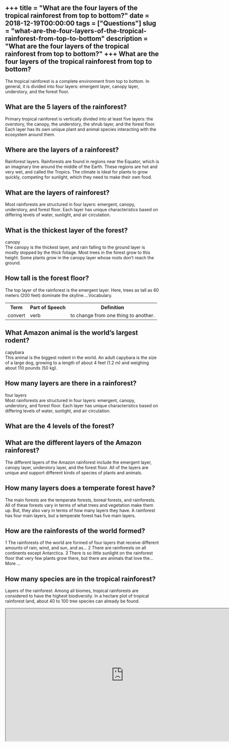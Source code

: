 +++
title = "What are the four layers of the tropical rainforest from top to bottom?"
date = 2018-12-19T00:00:00
tags = ["Questions"]
slug = "what-are-the-four-layers-of-the-tropical-rainforest-from-top-to-bottom"
description = "What are the four layers of the tropical rainforest from top to bottom?"
+++
What are the four layers of the tropical rainforest from top to bottom?
-----------------------------------------------------------------------

The tropical rainforest is a complete environment from top to bottom. In general, it is divided into four layers: emergent layer, canopy layer, understory, and the forest floor.

What are the 5 layers of the rainforest?
----------------------------------------

Primary tropical rainforest is vertically divided into at least five layers: the overstory, the canopy, the understory, the shrub layer, and the forest floor. Each layer has its own unique plant and animal species interacting with the ecosystem around them.

Where are the layers of a rainforest?
-------------------------------------

Rainforest layers. Rainforests are found in regions near the Equator, which is an imaginary line around the middle of the Earth. These regions are hot and very wet, and called the Tropics. The climate is ideal for plants to grow quickly, competing for sunlight, which they need to make their own food.

What are the layers of rainforest?
----------------------------------

Most rainforests are structured in four layers: emergent, canopy, understory, and forest floor. Each layer has unique characteristics based on differing levels of water, sunlight, and air circulation.

What is the thickest layer of the forest?
-----------------------------------------

canopy  
The canopy is the thickest layer, and rain falling to the ground layer is mostly stopped by the thick foliage. Most trees in the forest grow to this height. Some plants grow in the canopy layer whose roots don’t reach the ground.

How tall is the forest floor?
-----------------------------

The top layer of the rainforest is the emergent layer. Here, trees as tall as 60 meters (200 feet) dominate the skyline….Vocabulary.

<table><tr><th>Term</th><th>Part of Speech</th><th>Definition</th></tr><tr><td>convert</td><td>verb</td><td>to change from one thing to another.</td></tr></table>

What Amazon animal is the world’s largest rodent?
-------------------------------------------------

capybara  
This animal is the biggest rodent in the world. An adult capybara is the size of a large dog, growing to a length of about 4 feet (1.2 m) and weighing about 110 pounds (50 kg).

How many layers are there in a rainforest?
------------------------------------------

four layers  
Most rainforests are structured in four layers: emergent, canopy, understory, and forest floor. Each layer has unique characteristics based on differing levels of water, sunlight, and air circulation.

What are the 4 levels of the forest?
------------------------------------

What are the different layers of the Amazon rainforest?
-------------------------------------------------------

The different layers of the Amazon rainforest include the emergent layer, canopy layer, understory layer, and the forest floor. All of the layers are unique and support different kinds of species of plants and animals.

How many layers does a temperate forest have?
---------------------------------------------

The main forests are the temperate forests, boreal forests, and rainforests. All of these forests vary in terms of what trees and vegetation make them up. But, they also vary in terms of how many layers they have. A rainforest has four main layers, but a temperate forest has five main layers.

How are the rainforests of the world formed?
--------------------------------------------

 1 The rainforests of the world are formed of four layers that receive different amounts of rain, wind, and sun, and as… 2 There are rainforests on all continents except Antarctica. 3 There is so little sunlight on the rainforest floor that very few plants grow there, but there are animals that love the… More …

How many species are in the tropical rainforest?
------------------------------------------------

Layers of the rainforest: Among all biomes, tropical rainforests are considered to have the highest biodiversity. In a hectare plot of tropical rainforest land, about 40 to 100 tree species can already be found.

<iframe allow="accelerometer; autoplay; clipboard-write; encrypted-media; gyroscope; picture-in-picture" allowfullscreen="" class="__youtube_prefs__  epyt-is-override  no-lazyload" data-no-lazy="1" data-origheight="433" data-origwidth="770" data-skipgform_ajax_framebjll="" height="433" id="_ytid_94883" loading="lazy" src="https://www.youtube.com/embed/ea82OEf91C4?enablejsapi=1&autoplay=0&cc_load_policy=0&cc_lang_pref=&iv_load_policy=1&loop=0&modestbranding=0&rel=1&fs=1&playsinline=0&autohide=2&theme=dark&color=red&controls=1&" title="YouTube player" width="770"></iframe>
